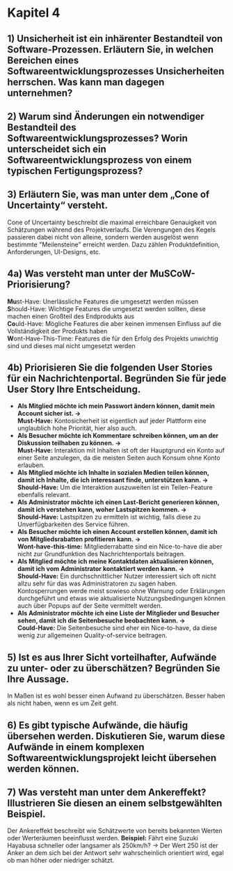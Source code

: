 # Kapitel 4  
## 1) Unsicherheit ist ein inhärenter Bestandteil von Software-Prozessen. Erläutern Sie, in welchen Bereichen eines Softwareentwicklungsprozesses Unsicherheiten herrschen. Was kann man dagegen unternehmen?  


## 2) Warum sind Änderungen ein notwendiger Bestandteil des Softwareentwicklungsprozesses? Worin unterscheidet sich ein Softwareentwicklungsprozess von einem typischen Fertigungsprozess?  


## 3) Erläutern Sie, was man unter dem „Cone of Uncertainty“ versteht.  
Cone of Uncertainty beschreibt die maximal erreichbare Genauigkeit von Schätzungen während des Projektverlaufs. Die Verengungen des Kegels passieren dabei nicht von alleine, sondern werden ausgelöst wenn bestimmte "Meilensteine" erreicht werden. Dazu zählen Produktdefinition, Anforderungen, UI-Designs, etc.  

## 4a) Was versteht man unter der MuSCoW-Priorisierung?  
**Mu**st-Have: Unerlässliche Features die umgesetzt werden müssen  
**S**hould-Have: Wichtige Features die umgesetzt werden sollten, diese machen einen Großteil des Endprodukts aus  
**Co**uld-Have: Mögliche Features die aber keinen immensen Einfluss auf die Vollständigkeit der Produkts haben  
**W**ont-Have-This-Time: Features die für den Erfolg des Projekts unwichtig sind und dieses mal nicht umgesetzt werden  

## 4b) Priorisieren Sie die folgenden User Stories für ein Nachrichtenportal. Begründen Sie für jede User Story Ihre Entscheidung.  
- **Als Mitglied möchte ich mein Passwort ändern können, damit mein Account sicher ist. ->**  
**Must-Have:** Kontosicherheit ist eigentlich auf jeder Plattform eine unglaublich hohe Priorität, hier also auch.  
- **Als Besucher möchte ich Kommentare schreiben können, um an der Diskussion teilhaben zu können. ->**  
**Must-Have:** Interaktion mit Inhalten ist oft der Hauptgrund ein Konto auf einer Seite anzulegen, da die meisten Seiten auch Konsum ohne Konto erlauben.  
- **Als Mitglied möchte ich Inhalte in sozialen Medien teilen können, damit ich Inhalte, die ich interessant finde, unterstützen kann. ->**  
**Should-Have:** Um die Interaktion auszuweiten ist ein Teilen-Feature ebenfalls relevant.  
- **Als Administrator möchte ich einen Last-Bericht generieren können, damit ich verstehen kann, woher Lastspitzen kommen. ->**  
**Should-Have:** Lastspitzen zu ermitteln ist wichtig, falls diese zu Unverfügbarkeiten des Service führen.  
- **Als Besucher möchte ich einen Account erstellen können, damit ich von Mitgliedsrabatten profitieren kann. ->**  
**Wont-have-this-time:** Mitgliederrabatte sind ein Nice-to-have die aber nicht zur Grundfunktion des Nachrichtenportals beitragen.  
- **Als Mitglied möchte ich meine Kontaktdaten aktualisieren können, damit ich vom Administrator kontaktiert werden kann. ->**  
**Should-Have:** Ein durchschnittlicher Nutzer interessiert sich oft nicht allzu sehr für das was Administratoren zu sagen haben. Kontosperrungen werde meist sowieso ohne Warnung oder Erklärungen durchgeführt und etwas wie aktualisierte Nutzungsbedingungen können auch über Popups auf der Seite vermittelt werden.  
- **Als Administrator möchte ich eine Liste der Mitglieder und Besucher sehen, damit ich die Seitenbesuche beobachten kann. ->**  
**Could-Have:** Die Seitenbesuche sind eher ein Nice-to-have, da diese wenig zur allgemeinen Quality-of-service beitragen.  

## 5) Ist es aus Ihrer Sicht vorteilhafter, Aufwände zu unter- oder zu überschätzen? Begründen Sie Ihre Aussage.  
In Maßen ist es wohl besser einen Aufwand zu überschätzen. Besser haben als nicht haben, wenn es um Zeit geht.  

## 6) Es gibt typische Aufwände, die häufig übersehen werden. Diskutieren Sie, warum diese Aufwände in einem komplexen Softwareentwicklungsprojekt leicht übersehen werden können.  


## 7) Was versteht man unter dem Ankereffekt? Illustrieren Sie diesen an einem selbstgewählten Beispiel.  
Der Ankereffekt beschreibt wie Schätzwerte von bereits bekannten Werten oder Werteräumen beeinflusst werden. **Beispiel:** Fährt eine Suzuki Hayabusa schneller oder langsamer als 250km/h? -> Der Wert 250 ist der Anker an dem sich bei der Antwort sehr wahrscheinlich orientiert wird, egal ob man höher oder niedriger schätzt.  
